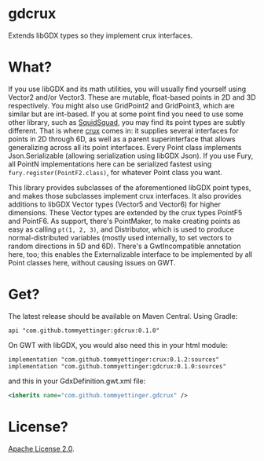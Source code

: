 # gdcrux
Extends libGDX types so they implement crux interfaces.

# What?

If you use libGDX and its math utilities, you will usually find yourself using Vector2 and/or Vector3. These are
mutable, float-based points in 2D and 3D respectively. You might also use GridPoint2 and GridPoint3, which are similar
but are int-based. If you at some point find you need to use some other library, such as
[SquidSquad](https://github.com/yellowstonegames/SquidSquad), you may find its point types are subtly different. That is
where [crux](https://github.com/tommyettinger/crux) comes in: it supplies several interfaces for points in 2D through
6D, as well as a parent superinterface that allows generalizing across all its point interfaces. Every Point class
implements Json.Serializable (allowing serialization using libGDX Json). If you use Fury, all PointN implementations
here can be serialized fastest using `fury.register(PointF2.class)`, for whatever Point class you want.

This library provides subclasses of the aforementioned libGDX point types, and makes those subclasses implement crux
interfaces. It also provides additions to libGDX Vector types (Vector5 and Vector6) for higher dimensions. These Vector
types are extended by the crux types PointF5 and PointF6. As support, there's PointMaker, to make creating points as
easy as calling `pt(1, 2, 3)`, and Distributor, which is used to produce normal-distributed variables (mostly used
internally, to set vectors to random directions in 5D and 6D). There's a GwtIncompatible annotation here, too; this
enables the Externalizable interface to be implemented by all Point classes here, without causing issues on GWT.

# Get?

The latest release should be available on Maven Central. Using Gradle:

```
api "com.github.tommyettinger:gdcrux:0.1.0"
```

On GWT with libGDX, you would also need this in your html module:
```
implementation "com.github.tommyettinger:crux:0.1.2:sources"
implementation "com.github.tommyettinger:gdcrux:0.1.0:sources"
```
and this in your GdxDefinition.gwt.xml file:
```xml
<inherits name="com.github.tommyettinger.gdcrux" />
```

# License?
[Apache License 2.0](LICENSE).